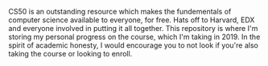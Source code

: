 CS50 is an outstanding resource which makes the fundementals of computer science available to everyone, for free.
Hats off to Harvard, EDX and everyone involved in putting it all together.
This repository is where I'm storing my personal progress on the course,
which I'm taking in 2019. In the spirit of academic honesty,
I would encourage you to not look if you're also taking the course or looking to enroll.
